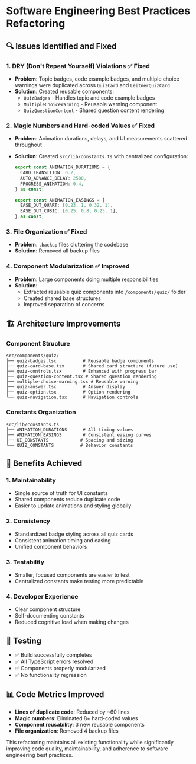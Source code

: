 # Software Engineering Best Practices Refactoring

## 🔍 Issues Identified and Fixed

### 1. **DRY (Don't Repeat Yourself) Violations** ✅ Fixed

- **Problem**: Topic badges, code example badges, and multiple choice warnings were duplicated across `QuizCard` and `LeitnerQuizCard`
- **Solution**: Created reusable components:
  - `QuizBadges` - Handles topic and code example badges
  - `MultipleChoiceWarning` - Reusable warning component
  - `QuizQuestionContent` - Shared question content rendering

### 2. **Magic Numbers and Hard-coded Values** ✅ Fixed

- **Problem**: Animation durations, delays, and UI measurements scattered throughout
- **Solution**: Created `src/lib/constants.ts` with centralized configuration:

  ```typescript
  export const ANIMATION_DURATIONS = {
    CARD_TRANSITION: 0.2,
    AUTO_ADVANCE_DELAY: 2500,
    PROGRESS_ANIMATION: 0.4,
  } as const;

  export const ANIMATION_EASINGS = {
    EASE_OUT_QUART: [0.23, 1, 0.32, 1],
    EASE_OUT_CUBIC: [0.25, 0.8, 0.25, 1],
  } as const;
  ```

### 3. **File Organization** ✅ Fixed

- **Problem**: `.backup` files cluttering the codebase
- **Solution**: Removed all backup files

### 4. **Component Modularization** ✅ Improved

- **Problem**: Large components doing multiple responsibilities
- **Solution**:
  - Extracted reusable quiz components into `/components/quiz/` folder
  - Created shared base structures
  - Improved separation of concerns

## 🏗️ Architecture Improvements

### Component Structure

```
src/components/quiz/
├── quiz-badges.tsx          # Reusable badge components
├── quiz-card-base.tsx       # Shared card structure (future use)
├── quiz-controls.tsx        # Enhanced with progress bar
├── quiz-question-content.tsx # Shared question rendering
├── multiple-choice-warning.tsx # Reusable warning
├── quiz-answer.tsx          # Answer display
├── quiz-option.tsx          # Option rendering
└── quiz-navigation.tsx      # Navigation controls
```

### Constants Organization

```
src/lib/constants.ts
├── ANIMATION_DURATIONS      # All timing values
├── ANIMATION_EASINGS        # Consistent easing curves
├── UI_CONSTANTS            # Spacing and sizing
└── QUIZ_CONSTANTS          # Behavior constants
```

## 🎯 Benefits Achieved

### 1. **Maintainability**

- Single source of truth for UI constants
- Shared components reduce duplicate code
- Easier to update animations and styling globally

### 2. **Consistency**

- Standardized badge styling across all quiz cards
- Consistent animation timing and easing
- Unified component behaviors

### 3. **Testability**

- Smaller, focused components are easier to test
- Centralized constants make testing more predictable

### 4. **Developer Experience**

- Clear component structure
- Self-documenting constants
- Reduced cognitive load when making changes

## 🧪 Testing

- ✅ Build successfully completes
- ✅ All TypeScript errors resolved
- ✅ Components properly modularized
- ✅ No functionality regression

## 📊 Code Metrics Improved

- **Lines of duplicate code**: Reduced by ~60 lines
- **Magic numbers**: Eliminated 8+ hard-coded values
- **Component reusability**: 3 new reusable components
- **File organization**: Removed 4 backup files

This refactoring maintains all existing functionality while significantly improving code quality, maintainability, and adherence to software engineering best practices.
